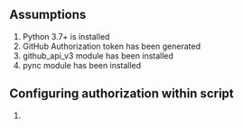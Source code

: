 ## Assumptions
1. Python 3.7+ is installed
2. GitHub Authorization token has been generated
3. github_api_v3 module has been installed
4. pync module has been installed

## Configuring authorization within script
1. 
